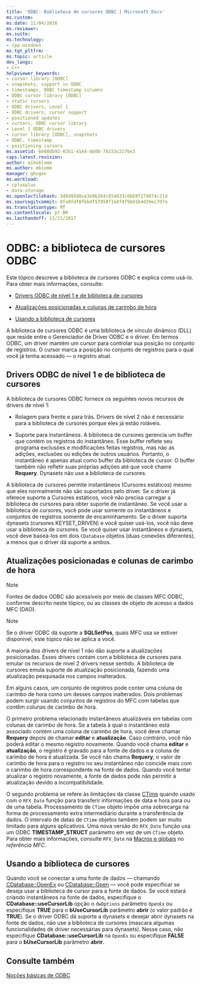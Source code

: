 ```yaml
---
title: 'ODBC: Biblioteca de cursores ODBC | Microsoft Docs'
ms.custom: 
ms.date: 11/04/2016
ms.reviewer: 
ms.suite: 
ms.technology:
- cpp-windows
ms.tgt_pltfrm: 
ms.topic: article
dev_langs:
- C++
helpviewer_keywords:
- cursor library [ODBC]
- snapshots, support in ODBC
- timestamps, ODBC timestamp columns
- ODBC cursor library [ODBC]
- static cursors
- ODBC drivers, Level 1
- ODBC drivers, cursor support
- positioned updates
- cursors, ODBC cursor library
- Level 1 ODBC drivers
- cursor library [ODBC], snapshots
- ODBC, timestamp
- positioning cursors
ms.assetid: 6608db92-82b1-4164-bb08-78153c227be3
caps.latest.revision: 
author: mikeblome
ms.author: mblome
manager: ghogen
ms.workload:
- cplusplus
- data-storage
ms.openlocfilehash: 3d849580ce3e9b264c854633c6bb9f274874c21d
ms.sourcegitcommit: 8fa8fdf0fbb4f57950f1e8f4f9b81b4d39ec7d7a
ms.translationtype: MT
ms.contentlocale: pt-BR
ms.lasthandoff: 12/21/2017
---
```

# <a name="odbc-the-odbc-cursor-library"></a>ODBC: a biblioteca de cursores ODBC
Este tópico descreve a biblioteca de cursores ODBC e explica como usá-lo. Para obter mais informações, consulte:  
  
-   [Drivers ODBC de nível 1 e de biblioteca de cursores](#_core_the_cursor_library_and_level_1_odbc_drivers)  
  
-   [Atualizações posicionadas e colunas de carimbo de hora](#_core_positioned_updates_and_timestamp_columns)  
  
-   [Usando a biblioteca de cursores](#_core_using_the_cursor_library)  
  
 A biblioteca de cursores ODBC é uma biblioteca de vínculo dinâmico (DLL) que reside entre o Gerenciador de Driver ODBC e o driver. Em termos ODBC, um driver mantém um cursor para controlar sua posição no conjunto de registros. O cursor marca a posição no conjunto de registros para o qual você já tenha acessado — o registro atual.  
  
##  <a name="_core_the_cursor_library_and_level_1_odbc_drivers"></a>Drivers ODBC de nível 1 e de biblioteca de cursores  
 A biblioteca de cursores ODBC fornece os seguintes novos recursos de drivers de nível 1:  
  
-   Rolagem para frente e para trás. Drivers de nível 2 não é necessário para a biblioteca de cursores porque eles já estão roláveis.  
  
-   Suporte para instantâneos. A biblioteca de cursores gerencia um buffer que contém os registros do instantâneo. Esse buffer reflete seu programa exclusões e modificações feitas registros, mas não as adições, exclusões ou edições de outros usuários. Portanto, o instantâneo é apenas atual como buffer da biblioteca de cursor. O buffer também não refletir suas próprias adições até que você chame **Requery**. Dynasets não use a biblioteca de cursores.  
  
 A biblioteca de cursores permite instantâneos (Cursores estáticos) mesmo que eles normalmente não são suportados pelo driver. Se o driver já oferece suporte a Cursores estáticos, você não precisa carregar a biblioteca de cursores para obter suporte de instantâneo. Se você usar a biblioteca de cursores, você pode usar somente os instantâneos e conjuntos de registros somente de encaminhamento. Se o driver suporta dynasets (cursores KEYSET_DRIVEN) e você quiser usá-los, você não deve usar a biblioteca de cursores. Se você quiser usar instantâneos e dynasets, você deve baseá-los em dois `CDatabase` objetos (duas conexões diferentes), a menos que o driver dá suporte a ambos.  
  
##  <a name="_core_positioned_updates_and_timestamp_columns"></a>Atualizações posicionadas e colunas de carimbo de hora  
  
> [!NOTE]
>  Fontes de dados ODBC são acessíveis por meio de classes MFC ODBC, conforme descrito neste tópico, ou as classes de objeto de acesso a dados MFC (DAO).  
  
> [!NOTE]
>  Se o driver ODBC dá suporte a **SQLSetPos**, quais MFC usa se estiver disponível, este tópico não se aplica a você.  
  
 A maioria dos drivers de nível 1 não dão suporte a atualizações posicionadas. Esses drivers contam com a biblioteca de cursores para emular os recursos de nível 2 drivers nesse sentido. A biblioteca de cursores emula suporte de atualização posicionada, fazendo uma atualização pesquisada nos campos inalterados.  
  
 Em alguns casos, um conjunto de registros pode conter uma coluna de carimbo de hora como um desses campos inalterados. Dois problemas podem surgir usando conjuntos de registros do MFC com tabelas que contêm colunas de carimbo de hora.  
  
 O primeiro problema relacionado instantâneos atualizáveis em tabelas com colunas de carimbo de hora. Se a tabela à qual o instantâneo está associado contém uma coluna de carimbo de hora, você deve chamar **Requery** depois de chamar **editar** e **atualização**. Caso contrário, você não poderá editar o mesmo registro novamente. Quando você chama **editar** e **atualização**, o registro é gravado para a fonte de dados e a coluna de carimbo de hora é atualizada. Se você não chama **Requery**, o valor de carimbo de hora para o registro no seu instantâneo não coincide mais com o carimbo de hora correspondente na fonte de dados. Quando você tentar atualizar o registro novamente, a fonte de dados pode não permitir a atualização devido a incompatibilidade.  
  
 O segundo problema se refere às limitações da classe [CTime](../../atl-mfc-shared/reference/ctime-class.md) quando usado com o `RFX_Date` função para transferir informações de data e hora para ou de uma tabela. Processamento de `CTime` objeto impõe uma sobrecarga na forma de processamento extra intermediário durante a transferência de dados. O intervalo de datas de `CTime` objetos também podem ser muito limitado para alguns aplicativos. Uma nova versão do `RFX_Date` função usa um ODBC **TIMESTAMP_STRUCT** parâmetro em vez de um `CTime` objeto. Para obter mais informações, consulte `RFX_Date` na [Macros e globais](../../mfc/reference/mfc-macros-and-globals.md) no *referência MFC*.  

  
##  <a name="_core_using_the_cursor_library"></a>Usando a biblioteca de cursores  
 Quando você se conectar a uma fonte de dados — chamando [CDatabase::OpenEx](../../mfc/reference/cdatabase-class.md#openex) ou [CDatabase::Open](../../mfc/reference/cdatabase-class.md#open) — você pode especificar se deseja usar a biblioteca de cursor para a fonte de dados. Se você estará criando instantâneos na fonte de dados, especifique o **CDatabase::useCursorLib** opção o `dwOptions` parâmetro `OpenEx` ou especifique **TRUE** para o  **bUseCursorLib** parâmetro **abrir** (o valor padrão é **TRUE**). Se o driver ODBC dá suporte a dynasets e desejar abrir dynasets na fonte de dados, não use a biblioteca de cursores (mascara algumas funcionalidades de driver necessárias para dynasets). Nesse caso, não especifique **CDatabase::useCursorLib** na `OpenEx` ou especifique **FALSE** para o **bUseCursorLib** parâmetro **abrir**.  
  
## <a name="see-also"></a>Consulte também  
 [Noções básicas de ODBC](../../data/odbc/odbc-basics.md)